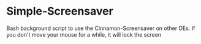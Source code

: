 # Simple-Screensaver
Bash background script to use the Cinnamon-Screensaver on other DEs. If you don't move your mouse for a while, it will lock the screen
